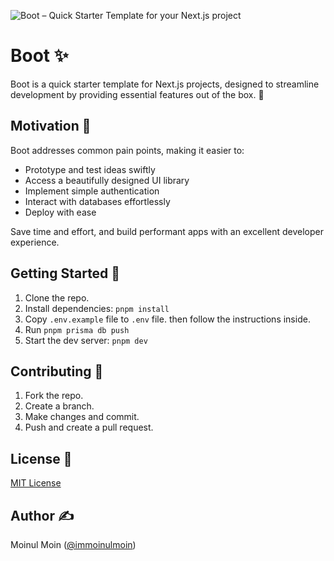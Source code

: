 ![Boot – Quick Starter Template for your Next.js project](https://repository-images.githubusercontent.com/644861240/7dfaac30-9ee9-4e52-a4f2-daa2b1944d4f)

# Boot ✨

Boot is a quick starter template for Next.js projects, designed to streamline development by providing essential features out of the box. 🚀

## Motivation 🌟

Boot addresses common pain points, making it easier to:

- Prototype and test ideas swiftly
- Access a beautifully designed UI library
- Implement simple authentication
- Interact with databases effortlessly
- Deploy with ease

Save time and effort, and build performant apps with an excellent developer experience.

## Getting Started 🚀

1. Clone the repo.
2. Install dependencies: `pnpm install`
3. Copy `.env.example` file to `.env` file. then follow the instructions inside.
4. Run `pnpm prisma db push`
5. Start the dev server: `pnpm dev`

## Contributing 🤝

1. Fork the repo.
2. Create a branch.
3. Make changes and commit.
4. Push and create a pull request.

## License 📄

[MIT License](https://github.com/moinulmoin/Boot/blob/main/LICENSE)

## Author ✍️

Moinul Moin ([@immoinulmoin](https://twitter.com/immoinulmoin))
